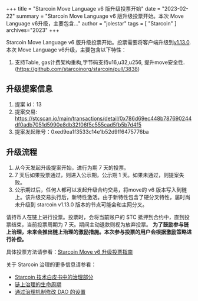 +++
title = "Starcoin Move Language v6 版升级投票开始"
date = "2023-02-22"
summary = "Starcoin Move Language v6 版升级投票开始。本次 Move Language v6升级，主要包含..."
author = "jolestar"
tags = [
    "Starcoin"
]
archives="2023"
+++

Starcoin Move Language v6 版升级投票开始。投票需要将客户端升级到[v1.13.0](https://github.com/starcoinorg/starcoin/releases/tag/v1.13.0).本次 Move Language v6升级，主要包含以下特性：


1. 支持Table, gas计费架构重构,字节码支持u16,u32,u256, 提升move安全性. (https://github.com/starcoinorg/starcoin/pull/3838)

## 升级提案信息

1. 提案 id：13
2. 提案交易: https://stcscan.io/main/transactions/detail/0x786d69ec448b787690244df0adb7051d5990e8db32f06f5c555cad5fb5b7d4f5
3. 提案发起账号：0xed9ea1f3533c14e1b52d9ff6475776ba

## 升级流程

1. 从今天发起升级提案开始，进行为期 7 天的投票。
2. 7 天后如果投票通过，则进入公示期，公示期 1 天。如果未通过，则提案失败。
3. 公示期过后，任何人都可以发起升级合约交易，将move的 v6 版本写入到链上。该升级交易执行后，新特性激活。由于新特性包含了硬分叉特性，届时尚未升级到 starcoin v1.13.0 版本的节点可能会和主网分叉。

请持币人在链上进行投票。投票时，会将当前账户的 STC 抵押到合约中，直到投票结束，当前投票周期为 7 天。期间主动退款则视为放弃投票。
**为了鼓励参与链上治理，未来会推出链上治理的激励措施。本次参与投票的用户会根据激励策略进行补偿。**

具体投票方法请参看：[Starcoin Move v6 升级投票指南](https://github.com/starcoinorg/starcoin/discussions/3852)

关于 Starcoin 治理的更多信息请参看：

* [Starcoin 技术白皮书中的治理部分](https://developer.starcoin.org/zh/sips/sip-2/)
* [链上治理的生命周期](https://developer.starcoin.org/zh/key_concepts/dao_governance/)
* [通过治理机制修改 DAO 的设置](https://developer.starcoin.org/zh/cli/modify_dao_config/)